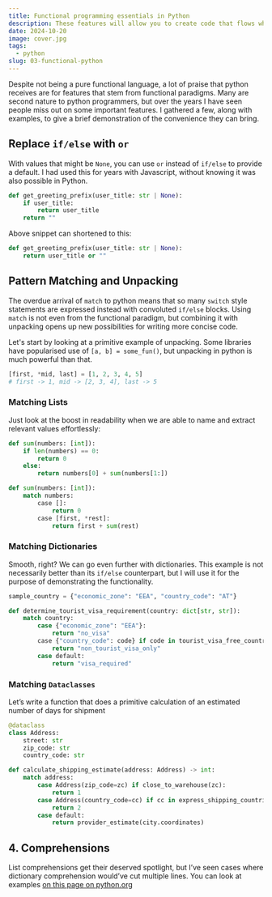 ```yaml
---
title: Functional programming essentials in Python
description: These features will allow you to create code that flows when writing and reads effortlessly
date: 2024-10-20
image: cover.jpg
tags:
  - python
slug: 03-functional-python
---
```

Despite not being a pure functional language, a lot of praise that python receives are for features that stem from functional paradigms. Many are second nature to python programmers, but over the years I have seen people miss out on some important features. I gathered a few, along with examples, to give a brief demonstration of the convenience they can bring.

## Replace `if/else`  with `or` 
With values that might be `None`, you can use `or` instead of `if/else` to provide a default. I had used this for years with Javascript, without knowing it was also possible in Python.

```python
def get_greeting_prefix(user_title: str | None):
	if user_title:
		return user_title
	return ""
```

Above snippet can shortened to this: 
```python
def get_greeting_prefix(user_title: str | None):
	return user_title or ""
```


## Pattern Matching and Unpacking
The overdue arrival of `match` to python means that so many `switch` style statements are expressed instead with convoluted `if/else` blocks. Using `match` is not even from the functional paradigm, but combining it with unpacking opens up new possibilities for writing more concise code.

Let's start by looking at a primitive example of unpacking. Some libraries have popularised use of `[a, b] = some_fun()`, but unpacking in python is much powerful than that. 

```python
[first, *mid, last] = [1, 2, 3, 4, 5]
# first -> 1, mid -> [2, 3, 4], last -> 5
```

### Matching Lists

Just look at the boost in readability when we are able to name and extract relevant values effortlessly:

``` python
def sum(numbers: [int]):
	if len(numbers) == 0:
		return 0
	else:
		return numbers[0] + sum(numbers[1:])
```


```python
def sum(numbers: [int]):
	match numbers:
		case []:
			return 0
		case [first, *rest]:
			return first + sum(rest)
```


###  Matching Dictionaries
Smooth, right? We can go even further with dictionaries. This example is not necessarily better than its `if/else` counterpart, but I will use it for the purpose of demonstrating the functionality.

```python
sample_country = {"economic_zone": "EEA", "country_code": "AT"}

def determine_tourist_visa_requirement(country: dict[str, str]):
	match country:
		case {"economic_zone": "EEA"}:
			return "no_visa"
		case {"country_code": code} if code in tourist_visa_free_countries:
			return "non_tourist_visa_only"
		case default:
			return "visa_required"		
```


### Matching `Dataclasses`
Let’s write a function that does a primitive calculation of an estimated number of days for shipment
```python
@dataclass
class Address:
	street: str
	zip_code: str
	country_code: str
```

```python
def calculate_shipping_estimate(address: Address) -> int:
	match address:
		case Address(zip_code=zc) if close_to_warehouse(zc):
			return 1
		case Address(country_code=cc) if cc in express_shipping_countries:
			return 2
		case default:
			return provider_estimate(city.coordinates)
```

## 4. Comprehensions
List comprehensions get their deserved spotlight, but I’ve seen cases where dictionary comprehension would’ve cut multiple lines. You can look at examples [on this page on python.org](https://peps.python.org/pep-0274/#examples)
